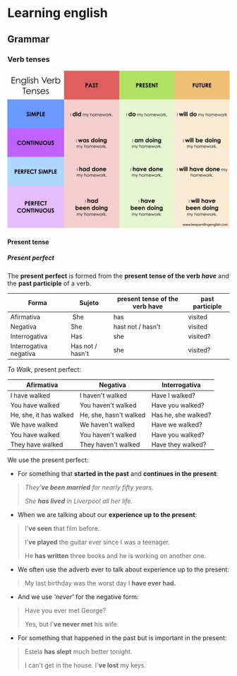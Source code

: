 # Learning english

## Grammar

### Verb tenses

![english verb tenses](./img/001-english-verb-tenses.jpeg)

#### Present tense

##### Present perfect

The **present perfect** is formed from the **present tense of the verb *have*** and the **past participle** of a verb.

| Forma | Sujeto | present tense of the verb **have** | past participle |
| ----- | ------ | ---------------------------------- | --------------- |
| Afirmativa | She | has | visited |
| Negativa | She | hast not / hasn't | visited |
| Interrogativa | Has | she | visited? |
| Interrogativa negativa | Has not / hasn't | she | visited? |

*To Walk*, present perfect:

| Afirmativa | Negativa | Interrogativa |
| ---------- | -------- | ------------- |
| I have walked | I haven't walked | Have I walked? |
| You have walked | You haven't walked | Have you walked? |
| He, she, it has walked | He, she, hasn't walked | Has he, she walked? |
| We have walked | We haven't walked | Have we walked? |
| You have walked | You haven't walked | Have you walked? |
| They have walked | They haven't walked | Have they walked? |

We use the present perfect:

- For something that **started in the past** and **continues in the present**:

> *They'**ve been married** for nearly fifty years.*
>
> *She **has lived** in Liverpool all her life.*

- When we are talking about our **experience up to the present**:

> I'**ve seen** that film before.
>
> I'**ve played** the guitar ever since I was a teenager.
>
>He **has written** three books and he is working on another one.

- We often use the adverb ever to talk about experience up to the present:

> My last birthday was the worst day I **have ever had.**

- And we use *'never'* for the negative form:

> Have you ever met George?
>
> Yes, but I'**ve never met** his wife.

- For something that happened in the past but is important in the present:

> Estela **has slept** much better tonight.
>
> I can't get in the house. I'**ve lost** my keys.
